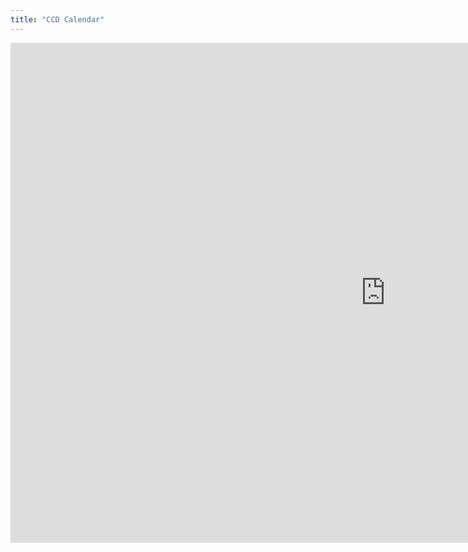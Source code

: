 ```yaml
---
title: "CCD Calendar"
---
```


<iframe src="https://calendar.google.com/calendar/embed?src=c_58ad3ab7313e894def101c6a623ad0ca167d12e96eee51c7c2eecec458672379%40group.calendar.google.com&ctz=America%2FLos_Angeles"" style="border: 0" width="1200" height="800" frameborder="0" scrolling="no"></iframe>